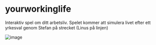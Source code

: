 # yourworkinglife
Interaktiv spel om ditt arbetsliv.
Spelet kommer att simulera livet efter ett yrkesval genom Stefan på strecket (Linus på linjen)

![image](https://user-images.githubusercontent.com/55182535/205306364-72b2d51f-a28d-4a78-825f-c1329bb1ed1b.png)
